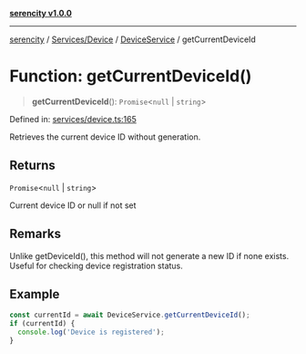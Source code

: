 [**serencity v1.0.0**](../../../../../README.md)

***

[serencity](../../../../../modules.md) / [Services/Device](../../../README.md) / [DeviceService](../README.md) / getCurrentDeviceId

# Function: getCurrentDeviceId()

> **getCurrentDeviceId**(): `Promise`\<`null` \| `string`\>

Defined in: [services/device.ts:165](https://github.com/lbatschelet/SerenCity/blob/4245c36d3a680a78ab22610b245af81b1a0977ec/src/services/device.ts#L165)

Retrieves the current device ID without generation.

## Returns

`Promise`\<`null` \| `string`\>

Current device ID or null if not set

## Remarks

Unlike getDeviceId(), this method will not generate a new ID
if none exists. Useful for checking device registration status.

## Example

```typescript
const currentId = await DeviceService.getCurrentDeviceId();
if (currentId) {
  console.log('Device is registered');
}
```
